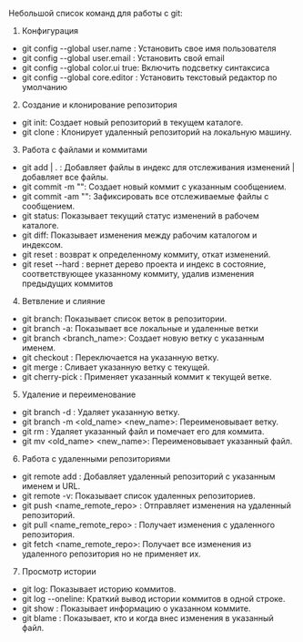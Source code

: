 Небольшой список команд для работы с git:

1. Конфигурация
- git config --global user.name <name>: Установить свое имя пользователя
- git config --global user.email <email>: Установить свой email
- git config --global color.ui true: Включить подсветку синтаксиса
- git config --global core.editor <editor>: Установить текстовый редактор по умолчанию

2. Создание и клонирование репозитория
- git init: Создает новый репозиторий в текущем каталоге.
- git clone <URL>: Клонирует удаленный репозиторий на локальную машину.

3. Работа с файлами и коммитами
- git add <file> | . : Добавляет файлы в индекс для отслеживания изменений | добавляет все файлы.
- git commit -m "<message>": Создает новый коммит с указанным сообщением.
- git commit -am "<message>": Зафиксировать все отслеживаемые файлы с сообщением.
- git status: Показывает текущий статус изменений в рабочем каталоге.
- git diff: Показывает изменения между рабочим каталогом и индексом.
- git reset <commit>: возврат к определенному коммиту, откат изменений.
- git reset --hard <commit>: вернет дерево проекта и индекс в состояние, соответствующее указанному коммиту,
    удалив изменения предыдущих коммитов

4. Ветвление и слияние
- git branch: Показывает список веток в репозитории.
- git branch -a: Показывает все локальные и удаленные ветки
- git branch <branch_name>: Создает новую ветку с указанным именем.
- git checkout <branch>: Переключается на указанную ветку.
- git merge <branch>: Сливает указанную ветку с текущей.
- git cherry-pick <commit>: Применяет указанный коммит к текущей ветке.

5. Удаление и переименование
- git branch -d <branch>: Удаляет указанную ветку.
- git branch -m <old_name> <new_name>: Переименовывает ветку.
- git rm <file>: Удаляет указанный файл и помечает его для коммита.
- git mv <old_name> <new_name>: Переименовывает указанный файл.

6. Работа с удаленными репозиториями
- git remote add <name> <URL>: Добавляет удаленный репозиторий с указанным именем и URL.
- git remote -v: Показывает список удаленных репозиториев.
- git push <name_remote_repo> <branch>: Отправляет изменения на удаленный репозиторий.
- git pull <name_remote_repo> <branch>: Получает изменения с удаленного репозитория.
- git fetch <name_remote_repo>: Получает все изменения из удаленного репозитория но не применяет их.

7. Просмотр истории
- git log: Показывает историю коммитов.
- git log --oneline: Краткий вывод истории коммитов в одной строке.
- git show <commit>: Показывает информацию о указанном коммите.
- git blame <file>: Показывает, кто и когда внес изменения в указанный файл.